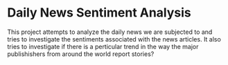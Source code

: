 # Daily News Sentiment Analysis
This project attempts to analyze the daily news we are subjected to and tries to investigate the sentiments 
associated with the news articles. It also tries to investigate if there is a perticular trend in the way the 
major publishishers from around the world report stories?
